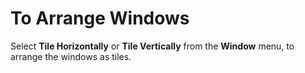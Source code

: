 # To Arrange Windows

Select **Tile Horizontally** or **Tile Vertically** from the **Window**
menu, to arrange the windows as tiles.
